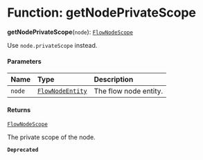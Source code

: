 # Function: getNodePrivateScope

**getNodePrivateScope**(`node`): [`FlowNodeScope`](/en/auto-docs/free-layout-editor/interfaces/FlowNodeScope.md)

Use `node.privateScope` instead.

#### Parameters

| Name | Type | Description |
| :------ | :------ | :------ |
| `node` | [`FlowNodeEntity`](/en/auto-docs/free-layout-editor/classes/FlowNodeEntity-1.md) | The flow node entity. |

#### Returns

[`FlowNodeScope`](/en/auto-docs/free-layout-editor/interfaces/FlowNodeScope.md)

The private scope of the node.

**`Deprecated`**
